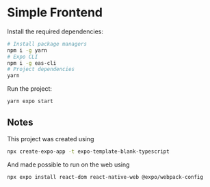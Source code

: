 # Simple Frontend

Install the required dependencies:

```sh
# Install package managers
npm i -g yarn
# Expo CLI
npm i -g eas-cli
# Project dependencies
yarn
```

Run the project:

```sh
yarn expo start
```

## Notes

This project was created using

```sh
npx create-expo-app -t expo-template-blank-typescript
```

And made possible to run on the web using

```sh
npx expo install react-dom react-native-web @expo/webpack-config
```
